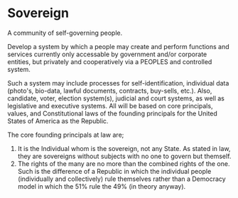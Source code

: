 # Sovereign
A community of self-governing people.

Develop a system by which a people may create and perform functions and services currently only accessable by government and/or corporate entities, but privately and cooperatively via a PEOPLES and controlled system.

Such a system may include processes for self-identification, individual data (photo's, bio-data, lawful documents, contracts, buy-sells, etc.). Also, candidate, voter, election system(s), judicial and court systems, as well as legislative and executive systems. All will be based on core principals, values, and Constitutional laws of the founding principals for the United States of America as the Republic.

The core founding principals at law are; 
  1) It is the Individual whom is the sovereign, not any State. As stated in law, they are sovereigns without subjects with no one to govern but themself.
  2) The rights of the many are no more than the combined rights of the one.  Such is the difference of a Republic in which the individual people (individually and collectively) rule themselves rather than a Democracy model in which the 51% rule the 49% (in theory anyway).
